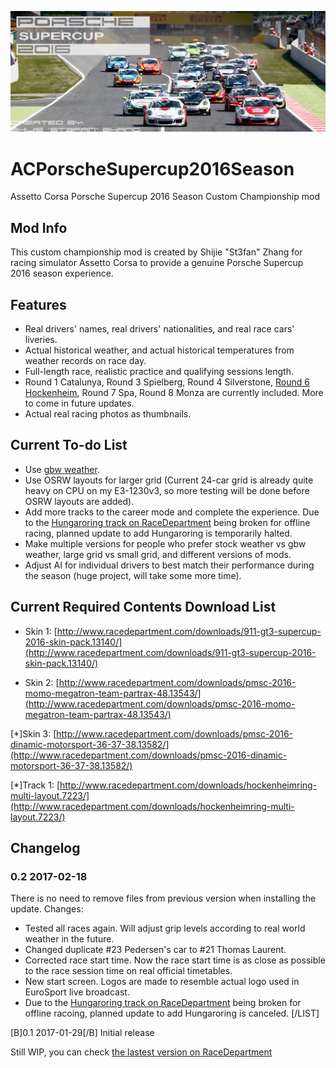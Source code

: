 ![ACPorscheSupercup2016 Start Screen](\Resources\Pics\TitleScreen.png)

# ACPorscheSupercup2016Season
Assetto Corsa Porsche Supercup 2016 Season Custom Championship mod

## Mod Info
This custom championship mod is created by Shijie "St3fan" Zhang for racing simulator Assetto Corsa to provide a genuine Porsche Supercup 2016 season experience.

## Features
* Real drivers' names, real drivers' nationalities, and real race cars' liveries.
* Actual historical weather, and actual historical temperatures from weather records on race day.
* Full-length race, realistic practice and qualifying sessions length.
* Round 1 Catalunya, Round 3 Spielberg, Round 4 Silverstone, [Round 6 Hockenheim](http://www.racedepartment.com/downloads/hockenheimring-multi-layout.7223/), Round 7 Spa, Round 8 Monza are currently included. More to come in future updates.
* Actual real racing photos as thumbnails.

## Current To-do List
* Use [gbw weather](http://www.racedepartment.com/downloads/good-and-bad-weathers.11194/).
* Use OSRW layouts for larger grid (Current 24-car grid is already quite heavy on CPU on my E3-1230v3, so more testing will be done before OSRW layouts are added).
* Add more tracks to the career mode and complete the experience. Due to the [Hungaroring track on RaceDepartment](http://www.racedepartment.com/downloads/hungaroring.2577/) being broken for offline racing, planned update to add Hungaroring is temporarily halted.
* Make multiple versions for people who prefer stock weather vs gbw weather, large grid vs small grid, and different versions of mods.
* Adjust AI for individual drivers to best match their performance during the season (huge project, will take some more time).

## Current Required Contents Download List
* Skin 1: [http://www.racedepartment.com/downloads/911-gt3-supercup-2016-skin-pack.13140/](http://www.racedepartment.com/downloads/911-gt3-supercup-2016-skin-pack.13140/)

* Skin 2: [http://www.racedepartment.com/downloads/pmsc-2016-momo-megatron-team-partrax-48.13543/](http://www.racedepartment.com/downloads/pmsc-2016-momo-megatron-team-partrax-48.13543/)

[*]Skin 3: [http://www.racedepartment.com/downloads/pmsc-2016-dinamic-motorsport-36-37-38.13582/](http://www.racedepartment.com/downloads/pmsc-2016-dinamic-motorsport-36-37-38.13582/)

[*]Track 1: [http://www.racedepartment.com/downloads/hockenheimring-multi-layout.7223/](http://www.racedepartment.com/downloads/hockenheimring-multi-layout.7223/)

## Changelog
### 0.2 2017-02-18
There is no need to remove files from previous version when installing the update.
Changes:
* Tested all races again. Will adjust grip levels according to real world weather in the future.
* Changed duplicate #23 Pedersen's car to #21 Thomas Laurent.
* Corrected race start time. Now the race start time is as close as possible to the race session time on real official timetables.
* New start screen. Logos are made to resemble actual logo used in EuroSport live broadcast.
* Due to the [Hungaroring track on RaceDepartment](http://www.racedepartment.com/downloads/hungaroring.2577/) being broken for offline racoing, planned update to add Hungaroring is canceled.
[/LIST]

[B]0.1 2017-01-29[/B]
Initial release


Still WIP, you can check [the lastest version on RaceDepartment](http://www.racedepartment.com/downloads/porsche-supercup-2016-season.13661/)